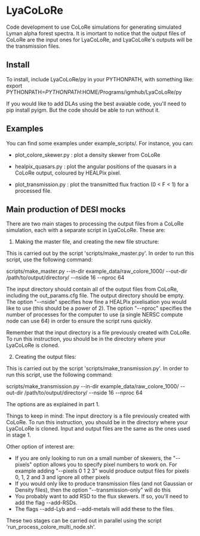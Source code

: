 # LyaCoLoRe
Code development to use CoLoRe simulations for generating simulated Lyman alpha forest spectra.
It is imortant to notice that the output files of CoLoRe are the input ones for LyaCoLoRe, and LyaCoLoRe's outputs will be the transmission files.

## Install
To install, include LyaCoLoRe/py in your PYTHONPATH, with something like: 
export PYTHONPATH=$PYTHONPATH:$HOME/Programs/igmhub/LyaCoLoRe/py

If you would like to add DLAs using the best avaiable code, you'll need to pip install pyigm. But the code should be able to run without it.

## Examples
You can find some examples under example_scripts/. For instance, you can: 
 - plot_colore_skewer.py : plot a density skewer from CoLoRe
 
 - healpix_quasars.py : plot the angular positions of the quasars in a CoLoRe output, coloured by HEALPix pixel.
 
 - plot_transmission.py : plot the transmitted flux fraction (0 < F < 1) for a processed file.
 
 
## Main production of DESI mocks

There are two main stages to processing the output files from a CoLoRe simulation, each with a separate script in LyaCoLoRe. These are:

1. Making the master file, and creating the new file structure:

This is carried out by the script 'scripts/make_master.py'. In order to run this script, use the following command:

scripts/make_master.py --in-dir example_data/raw_colore_1000/ --out-dir /path/to/output/directory/ --nside 16 --nproc 64

The input directory should contain all of the output files from CoLoRe, including the out_params.cfg file. The output directory should be empty. The option "--nside" specifies how fine a HEALPix pixelisation you would like to use (this should be a power of 2). The option "--nproc" specifies the number of processes for the computer to use (a single NERSC compute node can use 64) in order to ensure the script runs quickly.

Remember that the input directory is a file previously created with CoLoRe. To run this instruction, you should be in the directory where your LyaCoLoRe is cloned.


2. Creating the output files:

This is carried out by the script 'scripts/make_transmission.py'. In order to run this script, use the following command:

scripts/make_transmission.py --in-dir example_data/raw_colore_1000/ --out-dir /path/to/output/directory/ --nside 16 --nproc 64

The options are as explained in part 1.


Things to keep in mind:
The input directory is a file previously created with CoLoRe. To run this instruction, you should be in the directory where your LyaCoLoRe is cloned. Input and output files are the same as the ones used in stage 1.

Other option of interest are:
 - If you are only looking to run on a small number of skewers, the "--pixels" option allows you to specify pixel numbers to work on. For example adding "--pixels 0 1 2 3" would produce output files for pixels 0, 1, 2 and 3 and ignore all other pixels
 - If you would only like to produce transmission files (and not Gaussian or Density files), then the option "--transmission-only" will do this
 - You probably want to add RSD to the flux skewers. If so, you'll need to add the flag --add-RSDs.
 - The flags --add-Lyb and --add-metals will add these to the files.

These two stages can be carried out in parallel using the script 'run_process_colore_multi_node.sh'.
